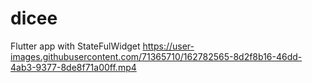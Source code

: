 # dicee

Flutter app with StateFulWidget
https://user-images.githubusercontent.com/71365710/162782565-8d2f8b16-46dd-4ab3-9377-8de8f71a00ff.mp4

